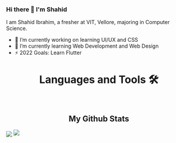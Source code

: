 ### Hi there 👋 I'm Shahid

I am Shahid Ibrahim, a fresher at VIT, Vellore, majoring in Computer Science.



- 🔭 I’m currently working on learning UI/UX and CSS
- 🌱 I’m currently learning Web Development and Web Design
- ⚡ 2022 Goals: Learn Flutter



<h1 align="center">Languages and Tools 🛠️</h1> 
 <br>

<h2 align="center">My Github Stats</h2>
<img src="https://github-readme-stats.vercel.app/api?username=Shahid-03&show_icons=true&theme=tokyonight)" align="center">
<img src="https://github-readme-stats.vercel.app/api/top-langs/?username=Shahid-03&theme=tokyonight)">
